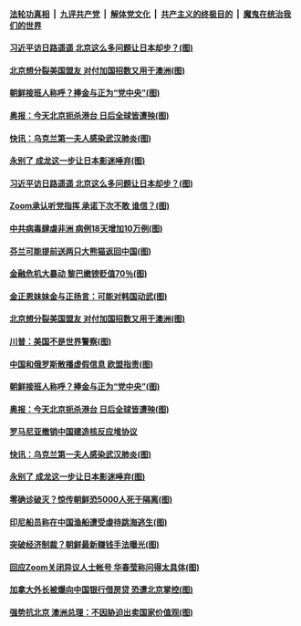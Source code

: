 ####  [法轮功真相](../../../../basic/blob/master/README.md?t=06141002) &nbsp;|&nbsp; [九评共产党](../../../../9ping.md/blob/master/README.md?t=06141002) &nbsp;|&nbsp; [解体党文化](../../../../jtdwh.md/blob/master/README.md?t=06141002)  &nbsp;|&nbsp; [共产主义的终极目的](../../../../gczydzjmd.md/blob/master/README.md?t=06141002) &nbsp;|&nbsp; [魔鬼在统治我们的世界](../../../../mgztzwmdsj.md/blob/master/README.md?t=06141002) 

#### [习近平访日路遥遥 北京这么多问题让日本却步？(图)](../pages/p9/936421.md?t=06141002) 

#### [北京想分裂美国盟友 对付加国招数又用于澳洲(图)](../pages/p9/936465.md?t=06141002) 

#### [朝鲜接班人称呼？捧金与正为“党中央”(图)](../pages/p9/936329.md?t=06141002) 

#### [奥报：今天北京扼杀港台 日后全球皆遭殃(图)](../pages/p9/936311.md?t=06141002) 

#### [快讯：乌克兰第一夫人感染武汉肺炎(图)](../pages/p9/936337.md?t=06141002) 

#### [永别了 成龙这一步让日本影迷唾弃(图)](../pages/p9/936306.md?t=06141002) 

#### [习近平访日路遥遥 北京这么多问题让日本却步？(图)](../pages/p9/936421.md?t=06141002) 

#### [Zoom承认听党指挥 承诺下次不敢 谁信？(图)](../pages/p9/936473.md?t=06141002) 

#### [中共病毒肆虐非洲 病例18天增加10万例(图)](../pages/p9/936472.md?t=06141002) 

#### [芬兰可能提前送两只大熊猫返回中国(图)](../pages/p9/936471.md?t=06141002) 

#### [金融危机大暴动 黎巴嫩镑贬值70％(图)](../pages/p9/936414.md?t=06141002) 

#### [金正恩妹妹金与正扬言：可能对韩国动武(图)](../pages/p9/936468.md?t=06141002) 

#### [北京想分裂美国盟友 对付加国招数又用于澳洲(图)](../pages/p9/936465.md?t=06141002) 

#### [川普：美国不是世界警察(图)](../pages/p9/936461.md?t=06141002) 

#### [中国和俄罗斯散播虚假信息 欧盟指责(图)](../pages/p9/936443.md?t=06141002) 

#### [朝鲜接班人称呼？捧金与正为“党中央”(图)](../pages/p9/936329.md?t=06141002) 

#### [奥报：今天北京扼杀港台 日后全球皆遭殃(图)](../pages/p9/936311.md?t=06141002) 

#### [罗马尼亚撤销中国建造核反应堆协议](../pages/p9/936372.md?t=06141002) 

#### [快讯：乌克兰第一夫人感染武汉肺炎(图)](../pages/p9/936337.md?t=06141002) 

#### [永别了 成龙这一步让日本影迷唾弃(图)](../pages/p9/936306.md?t=06141002) 

#### [零确诊破灭？惊传朝鲜恐5000人死于隔离(图)](../pages/p9/936221.md?t=06141002) 

#### [印尼船员称在中国渔船遭受虐待跳海逃生(图)](../pages/p9/936270.md?t=06141002) 

#### [突破经济制裁？朝鲜最新赚钱手法曝光(图)](../pages/p9/936195.md?t=06141002) 

#### [回应Zoom关闭异议人士帐号 华春莹称问得太具体(图)](../pages/p9/936261.md?t=06141002) 

#### [加拿大外长被爆向中国银行借房贷 恐遭北京掌控(图)](../pages/p9/936225.md?t=06141002) 

#### [强势抗北京 澳洲总理：不因胁迫出卖国家价值观(图)](../pages/p9/936201.md?t=06141002) 

